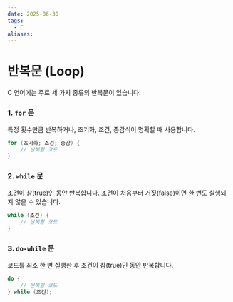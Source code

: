```yaml
---
date: 2025-06-30
tags:
  - C
aliases:
---
```


# 반복문 (Loop)

C 언어에는 주로 세 가지 종류의 반복문이 있습니다:

### 1. `for` 문
특정 횟수만큼 반복하거나, 초기화, 조건, 증감식이 명확할 때 사용합니다.

```c
for (초기화; 조건; 증감) {
    // 반복할 코드
}
```

### 2. `while` 문
조건이 참(true)인 동안 반복합니다. 조건이 처음부터 거짓(false)이면 한 번도 실행되지 않을 수 있습니다.

```c
while (조건) {
    // 반복할 코드
}
```

### 3. `do-while` 문
코드를 최소 한 번 실행한 후 조건이 참(true)인 동안 반복합니다.

```c
do {
    // 반복할 코드
} while (조건);
```